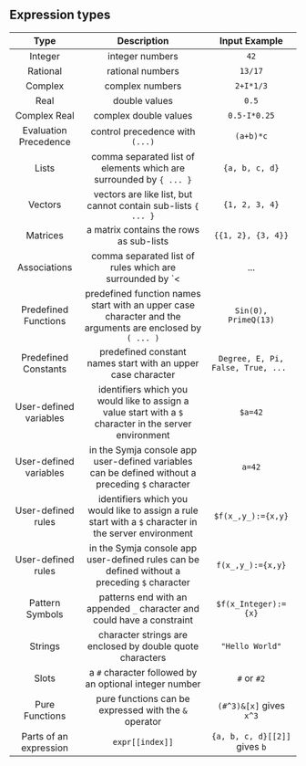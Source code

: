 ## Expression types

| Type          		| Description         																							| Input Example 						|
|:---------------------:|:-------------------------------------------------------------------------------------------------------------:|:-------------------------------------:|
| Integer				| integer numbers   																							| `42`  								|
| Rational				| rational numbers        																						| `13/17` 								|
| Complex				| complex numbers      			 																				| `2+I*1/3`    							|
| Real					| double values  																								| `0.5`  								|
| Complex Real			| complex double values  																						| `0.5-I*0.25`  						|
| Evaluation Precedence	| control precedence with `(...)`  																			| `(a+b)*c`  							|
| Lists					| comma separated list of elements which are surrounded by `{ ... }`  										| `{a, b, c, d}`  						|
| Vectors				| vectors are like list, but cannot contain sub-lists `{ ... }`  												| `{1, 2, 3, 4}`  						|
| Matrices				| a matrix contains the rows as sub-lists 																		| `{{1, 2}, {3, 4}}`  					|
| Associations			| comma separated list of rules which are surrounded by `<| ... |>` and create a dictionary or map			| `<|a->x, b->y, ...|>`  				|
| Predefined Functions	| predefined function names start with an upper case character and the arguments are enclosed by `( ... )`	| `Sin(0), PrimeQ(13)` 					|
| Predefined Constants	| predefined constant names start with an upper case character 													| `Degree, E, Pi, False, True, ... `	|
| User-defined variables| identifiers which you would like to assign a value start with a `$` character in the server environment		| `$a=42`  								|
| User-defined variables| in the Symja console app user-defined variables can be defined without a preceding `$` character				| `a=42`  								|
| User-defined rules	| identifiers which you would like to assign a rule start with a `$` character in the server environment		| `$f(x_,y_):={x,y}`  					|
| User-defined rules	| in the Symja console app user-defined rules can be defined without a preceding `$` character					| `f(x_,y_):={x,y}`  
| Pattern Symbols		| patterns end with an appended `_` character and could have a constraint 										| `$f(x_Integer):={x}`  				|
| Strings				| character strings are enclosed by double quote characters  													| `"Hello World"`  						|
| Slots					| a `#` character followed by an optional integer number 														| `#` or `#2`   						|
| Pure Functions		| pure functions can be expressed with the `&` operator															| `(#^3)&[x]`  gives `x^3` 				|
| Parts of an expression| `expr[[index]]`   																							| `{a, b, c, d}[[2]]`  gives `b`		|
 